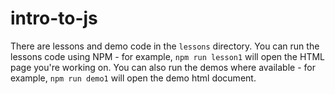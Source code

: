 # intro-to-js
There are lessons and demo code in the `lessons` directory. You can run the lessons code using NPM - for example, `npm run lesson1` will open the HTML page you're working on. You can also run the demos where available - for example, `npm run demo1` will open the demo html document.